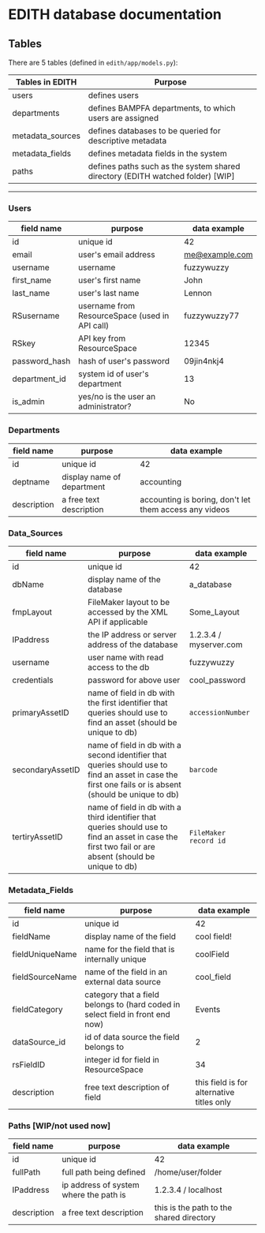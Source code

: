 # EDITH database documentation

## Tables
There are 5 tables (defined in `edith/app/models.py`):

|  Tables in EDITH | Purpose |
| ------------ |---|
| users |defines users|
| departments| defines BAMPFA departments, to which users are assigned|
| metadata_sources |defines databases to be queried for descriptive metadata|
| metadata_fields|defines metadata fields in the system |
| paths | defines paths such as the system shared directory (EDITH watched folder) [WIP] |

---

### Users
|  field name | purpose  | data example  |
| ------------ | ------------ | ------------ |
|  id | unique id  | 42  |
|  email | user's email address  | me@example.com  |
| username  | username  | fuzzywuzzy  |
|  first_name | user's first name  | John  |
| last_name  |  user's last name | Lennon  |
| RSusername  |  username from ResourceSpace (used in API call) | fuzzywuzzy77  |
|  RSkey | API key from ResourceSpace  | 12345  |
|  password_hash |  hash of user's password | 09jin4nkj4   |
|  department_id |  system id of user's department | 13   |
|  is_admin | yes/no is the user an administrator?  | No |

### Departments
|  field name | purpose  | data example  |
| ------------ | ------------ | ------------ |
|  id | unique id  | 42  |
|  deptname | display name of department  | accounting  |
| description  | a free text description  | accounting is boring, don't let them access any videos  |

### Data_Sources
|  field name | purpose  | data example  |
| ------------ | ------------ | ------------ |
|  id | unique id  | 42  |
|  dbName | display name of the database  | a_database  |
| fmpLayout  | FileMaker layout to be accessed by the XML API if applicable  | Some_Layout  |
|  IPaddress | the IP address or server address of the database  | 1.2.3.4 / myserver.com  |
| username  |  user name with read access to the db | fuzzywuzzy  |
| credentials  |  password for above user | cool_password  |
|  primaryAssetID | name of field in db with the first identifier that queries should use to find an asset (should be unique to db)  | `accessionNumber`  |
|  secondaryAssetID |  name of field in db with a second identifier that queries should use to find an asset in case the first one fails or is absent (should be unique to db) | `barcode`   |
|  tertiryAssetID |  name of field in db with a third identifier that queries should use to find an asset in case the first two fail or are absent (should be unique to db) | `FileMaker record id`   |

### Metadata_Fields
|  field name | purpose  | data example  |
| ------------ | ------------ | ------------ |
|  id | unique id  | 42  |
|  fieldName | display name of the field  | cool field!  |
| fieldUniqueName  | name for the field that is internally unique  | coolField  |
|  fieldSourceName | name of the field in an external data source  | cool_field  |
| fieldCategory  |  category that a field belongs to (hard coded in select field in front end now) | Events  |
| dataSource_id  |  id of data source the field belongs to | 2  |
|  rsFieldID | integer id for field in ResourceSpace  | 34  |
|  description |  free text description of field | this field is for alternative titles only   |

### Paths [WIP/not used now]
|  field name | purpose  | data example  |
| ------------ | ------------ | ------------ |
|  id | unique id  | 42  |
|  fullPath | full path being defined  | /home/user/folder  |
| IPaddress  | ip address of system where the path is  | 1.2.3.4 / localhost  |
| description  | a free text description  | this is the path to the shared directory  |
